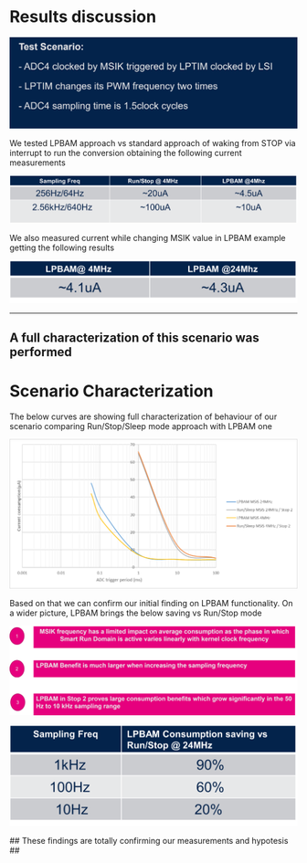 # Results discussion

![Cubemx start](./img/0805.png)

We tested LPBAM approach vs standard approach of waking from STOP via interrupt to run the conversion obtaining the following current measurements


![Cubemx start](./img/080000.png)

We also measured current while changing MSIK value in LPBAM example getting the following results

![Cubemx start](./img/0801.png)

---

## A full characterization of this scenario was performed

# Scenario Characterization

The below curves are showing full characterization of behaviour of our scenario comparing Run/Stop/Sleep mode approach with LPBAM one

![Cubemx start](./img/0802.png)

Based on that we can confirm our initial finding on LPBAM functionality.
On a wider picture, LPBAM brings the below saving vs Run/Stop mode

![Cubemx start](./img/0803.png)

<p>


</p>

![Cubemx start](./img/080404.png)


<asuccess>
## These findings are totally confirming our measurements and hypotesis ##
</asuccess>